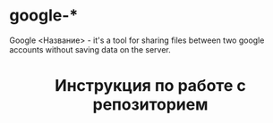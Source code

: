 # google-*
Google <Название> - it's a tool for sharing files between two google accounts without saving data on the server.
<h1 align='center'>Инструкция по работе с репозиторием</h1>

